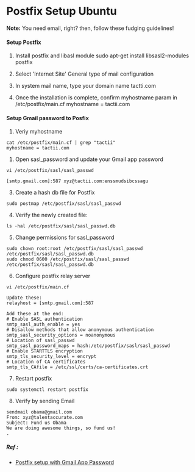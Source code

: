 # Postfix Setup Ubuntu

**Note:** You need email, right? then, follow these fudging guidelines!


#### Setup Postfix

1. Install postfix and libasl module
	sudo apt-get install libsasl2-modules postfix
	
2. Select 'Internet Site' General type of mail configuration
	
3. In system mail name, type your domain name
	tactti.com
	
4. Once the installation is complete, confirm myhostname param in /etc/postfix/main.cf
	myhostname = tactii.com



#### Setup Gmail password to Posfix

1. Veriy myhostname
```
cat /etc/postfix/main.cf | grep "tactii"
myhostname = tactii.com
```

1. Open sasl_password and update your Gmail app password
```
vi /etc/postfix/sasl/sasl_passwd

[smtp.gmail.com]:587 xyz@tactii.com:enssmudsibcssagu
```

3. Create a hash db file for Postfix
```
sudo postmap /etc/postfix/sasl/sasl_passwd
```

4. Verify the newly created file:
```
ls -hal /etc/postfix/sasl/sasl_passwd.db
```

5. Change permissions for sasl_password
```
sudo chown root:root /etc/postfix/sasl/sasl_passwd /etc/postfix/sasl/sasl_passwd.db
sudo chmod 0600 /etc/postfix/sasl/sasl_passwd /etc/postfix/sasl/sasl_passwd.db
```

6. Configure postfix relay server
```
vi /etc/postfix/main.cf

Update these:
relayhost = [smtp.gmail.com]:587

Add these at the end:
# Enable SASL authentication
smtp_sasl_auth_enable = yes
# Disallow methods that allow anonymous authentication
smtp_sasl_security_options = noanonymous
# Location of sasl_passwd
smtp_sasl_password_maps = hash:/etc/postfix/sasl/sasl_passwd
# Enable STARTTLS encryption
smtp_tls_security_level = encrypt
# Location of CA certificates
smtp_tls_CAfile = /etc/ssl/certs/ca-certificates.crt
```

7. Restart postfix
```
sudo systemctl restart postfix
```

8. Verify by sending Email
```
sendmail obama@gmail.com
From: xyz@talentaccurate.com
Subject: Fund us Obama
We are doing awesome things, so fund us!
.
```



##### Ref :

  * [Postfix setup with Gmail App Password](https://www.linode.com/docs/email/postfix/configure-postfix-to-send-mail-using-gmail-and-google-apps-on-debian-or-ubuntu/)
